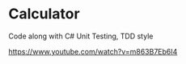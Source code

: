 # Calculator

Code along with C# Unit Testing, TDD style

https://www.youtube.com/watch?v=m863B7Eb6I4
